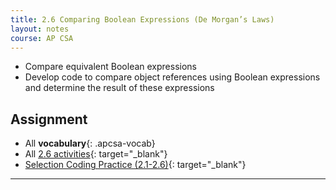 ```yaml
---
title: 2.6 Comparing Boolean Expressions (De Morgan’s Laws)
layout: notes
course: AP CSA
---
```


- Compare equivalent Boolean expressions
- Develop code to compare object references using Boolean expressions and determine the result of these expressions

## Assignment

- All **vocabulary**{: .apcsa-vocab}
- All [2.6 activities](https://runestone.academy/ns/books/published/manvillehighschool_csawesome2_2526/topic-2-6-comparing-booleans.html){: target="_blank"}
- [Selection Coding Practice (2.1-2.6)](https://runestone.academy/ns/books/published/manvillehighschool_csawesome2_2526/selection-practice-coding.html){: target="_blank"}

---

